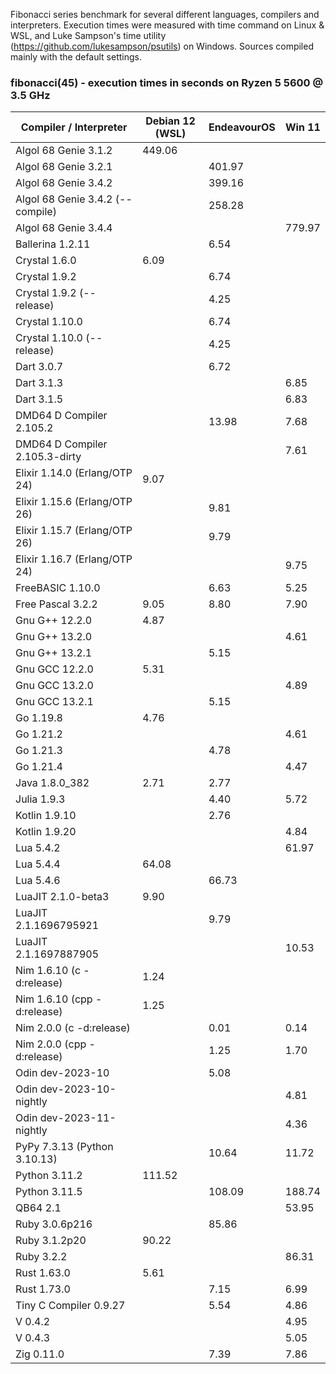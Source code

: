 Fibonacci series benchmark for several different languages, compilers and interpreters. Execution times were measured with time command on Linux & WSL, and Luke Sampson's time utility (https://github.com/lukesampson/psutils) on Windows. Sources compiled mainly with the default settings.

### fibonacci(45) - execution times in seconds on Ryzen 5 5600 @ 3.5 GHz
| Compiler / Interpreter | Debian 12 (WSL) | EndeavourOS | Win 11 |
| -------------------------------- | ------ | ------ | ------ |
| Algol 68 Genie 3.1.2             | 449.06 |        |        |
| Algol 68 Genie 3.2.1             |        | 401.97 |        |
| Algol 68 Genie 3.4.2             |        | 399.16 |        |
| Algol 68 Genie 3.4.2 (--compile) |        | 258.28 |        |
| Algol 68 Genie 3.4.4             |        |        | 779.97 |
| Ballerina 1.2.11                 |        |   6.54 |        |
| Crystal 1.6.0                    |   6.09 |        |        |
| Crystal 1.9.2                    |        |   6.74 |        |
| Crystal 1.9.2 (--release)        |        |   4.25 |        |
| Crystal 1.10.0                   |        |   6.74 |        |
| Crystal 1.10.0 (--release)       |        |   4.25 |        |
| Dart 3.0.7                       |        |   6.72 |        |
| Dart 3.1.3                       |        |        |   6.85 |
| Dart 3.1.5                       |        |        |   6.83 |
| DMD64 D Compiler 2.105.2         |        |  13.98 |   7.68 |
| DMD64 D Compiler 2.105.3-dirty   |        |        |   7.61 |
| Elixir 1.14.0 (Erlang/OTP 24)    |   9.07 |        |        |
| Elixir 1.15.6 (Erlang/OTP 26)    |        |   9.81 |        |
| Elixir 1.15.7 (Erlang/OTP 26)    |        |   9.79 |        |
| Elixir 1.16.7 (Erlang/OTP 24)    |        |        |   9.75 |
| FreeBASIC 1.10.0                 |        |   6.63 |   5.25 |
| Free Pascal 3.2.2                |   9.05 |   8.80 |   7.90 |
| Gnu G++ 12.2.0                   |   4.87 |        |        |
| Gnu G++ 13.2.0                   |        |        |   4.61 |
| Gnu G++ 13.2.1                   |        |   5.15 |        |
| Gnu GCC 12.2.0                   |   5.31 |        |        |
| Gnu GCC 13.2.0                   |        |        |   4.89 |
| Gnu GCC 13.2.1                   |        |   5.15 |        |
| Go 1.19.8                        |   4.76 |        |        |
| Go 1.21.2                        |        |        |   4.61 |
| Go 1.21.3                        |        |   4.78 |        |
| Go 1.21.4                        |        |        |   4.47 |
| Java 1.8.0_382                   |   2.71 |   2.77 |        |
| Julia 1.9.3                      |        |   4.40 |   5.72 |
| Kotlin 1.9.10                    |        |   2.76 |        |
| Kotlin 1.9.20                    |        |        |   4.84 |
| Lua 5.4.2                        |        |        |  61.97 |
| Lua 5.4.4                        |  64.08 |        |        |
| Lua 5.4.6                        |        |  66.73 |        |
| LuaJIT 2.1.0-beta3               |   9.90 |        |        |
| LuaJIT 2.1.1696795921            |        |   9.79 |        |
| LuaJIT 2.1.1697887905            |        |        |  10.53 |
| Nim 1.6.10 (c -d:release)        |   1.24 |        |        |
| Nim 1.6.10 (cpp -d:release)      |   1.25 |        |        |
| Nim 2.0.0 (c -d:release)         |        |   0.01 |   0.14 |
| Nim 2.0.0 (cpp -d:release)       |        |   1.25 |   1.70 |
| Odin dev-2023-10                 |        |   5.08 |        |
| Odin dev-2023-10-nightly         |        |        |   4.81 |
| Odin dev-2023-11-nightly         |        |        |   4.36 |
| PyPy 7.3.13 (Python 3.10.13)     |        |  10.64 |  11.72 |
| Python 3.11.2                    | 111.52 |        |        |
| Python 3.11.5                    |        | 108.09 | 188.74 |
| QB64 2.1                         |        |        |  53.95 |
| Ruby 3.0.6p216                   |        |  85.86 |        |
| Ruby 3.1.2p20                    |  90.22 |        |        |
| Ruby 3.2.2                       |        |        |  86.31 |
| Rust 1.63.0                      |   5.61 |        |        |
| Rust 1.73.0                      |        |   7.15 |   6.99 |
| Tiny C Compiler 0.9.27           |        |   5.54 |   4.86 |
| V 0.4.2                          |        |        |   4.95 |
| V 0.4.3                          |        |        |   5.05 |
| Zig 0.11.0                       |        |   7.39 |   7.86 |
